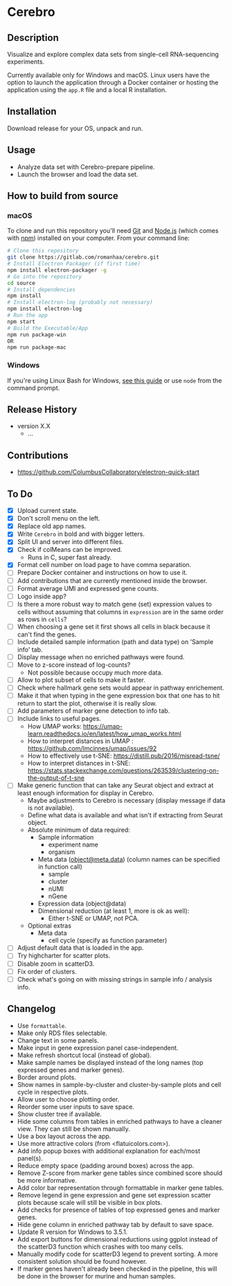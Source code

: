 # Cerebro

## Description

Visualize and explore complex data sets from single-cell RNA-sequencing experiments.

Currently available only for Windows and macOS.
Linux users have the option to launch the application through a Docker container or hosting the application using the `app.R` file and a local R installation.

## Installation

Download release for your OS, unpack and run.

## Usage

* Analyze data set with Cerebro-prepare pipeline.
* Launch the browser and load the data set.

## How to build from source

### macOS

To clone and run this repository you'll need [Git](https://git-scm.com) and [Node.js](https://nodejs.org/en/download/) (which comes with [npm](http://npmjs.com)) installed on your computer. From your command line:

```bash
# Clone this repository
git clone https://gitlab.com/romanhaa/cerebro.git
# Install Electron Packager (if first time)
npm install electron-packager -g 
# Go into the repository
cd source
# Install dependencies
npm install
# Install electron-log (probably not necessary)
npm install electron-log
# Run the app
npm start
# Build the Executable/App
npm run package-win
OR
npm run package-mac 
```

### Windows

If you're using Linux Bash for Windows, [see this guide](https://www.howtogeek.com/261575/how-to-run-graphical-linux-desktop-applications-from-windows-10s-bash-shell/) or use `node` from the command prompt.

## Release History

* version X.X
  * ...

## Contributions

* <https://github.com/ColumbusCollaboratory/electron-quick-start>

## To Do

* [x] Upload current state.
* [x] Don't scroll menu on the left.
* [x] Replace old app names.
* [x] Write `Cerebro` in bold and with bigger letters.
* [x] Split UI and server into different files.
* [x] Check if colMeans can be improved.
  * Runs in C, super fast already.
* [x] Format cell number on load page to have comma separation.
* [ ] Prepare Docker container and instructions on how to use it.
* [ ] Add contributions that are currently mentioned inside the browser.
* [ ] Format average UMI and expressed gene counts.
* [ ] Logo inside app?
* [ ] Is there a more robust way to match gene (set) expression values to cells without assuming that columns in `expression` are in the same order as rows in `cells`?
* [ ] When choosing a gene set it first shows all cells in black because it can't find the genes.
* [ ] Include detailed sample information (path and data type) on 'Sample info' tab.
* [ ] Display message when no enriched pathways were found.
* [ ] Move to z-score instead of log-counts?
    * Not possible because occupy much more data.
* [ ] Allow to plot subset of cells to make it faster.
* [ ] Check where hallmark gene sets would appear in pathway enrichement.
* [ ] Make it that when typing in the gene expression box that one has to hit return to start the plot, otherwise it is really slow.
* [ ] Add parameters of marker gene detection to info tab.
* [ ] Include links to useful pages.
  * How UMAP works: <https://umap-learn.readthedocs.io/en/latest/how_umap_works.html>
  * How to interpret distances in UMAP : <https://github.com/lmcinnes/umap/issues/92>
  * How to effectively use t-SNE: <https://distill.pub/2016/misread-tsne/>
  * How to interpret distances in t-SNE: <https://stats.stackexchange.com/questions/263539/clustering-on-the-output-of-t-sne>
* [ ] Make generic function that can take any Seurat object and extract at least enough information for display in Cerebro.
  * Maybe adjustments to Cerebro is necessary (display message if data is not available).
  * Define what data is available and what isn't if extracting from Seurat object.
  * Absolute minimum of data required:
    * Sample information
      * experiment name
      * organism
    * Meta data (object@meta.data) (column names can be specified in function call)
      * sample
      * cluster
      * nUMI
      * nGene
    * Expression data (object@data)
    * Dimensional reduction (at least 1, more is ok as well):
      * Either t-SNE or UMAP, not PCA.
  * Optional extras
    * Meta data
      * cell cycle (specify as function parameter)
* [ ] Adjust default data that is loaded in the app.
* [ ] Try highcharter for scatter plots.
* [ ] Disable zoom in scatterD3.
* [ ] Fix order of clusters.
* [ ] Check what's going on with missing strings in sample info / analysis info.

## Changelog

* Use `formattable`.
* Make only RDS files selectable.
* Change text in some panels.
* Make input in gene expression panel case-independent.
* Make refresh shortcut local (instead of global).
* Make sample names be displayed instead of the long names (top expressed genes and marker genes).
* Border around plots.
* Show names in sample-by-cluster and cluster-by-sample plots and cell cycle in respective plots.
* Allow user to choose plotting order.
* Reorder some user inputs to save space.
* Show cluster tree if available.
* Hide some columns from tables in enriched pathways to have a cleaner view. They can still be shown manually.
* Use a box layout across the app.
* Use more attractive colors (from <flatuicolors.com>).
* Add info popup boxes with additional explanation for each/most panel(s).
* Reduce empty space (padding around boxes) across the app.
* Remove Z-score from marker gene tables since combined score should be more informative.
* Add color bar representation through formattable in marker gene tables.
* Remove legend in gene expression and gene set expression scatter plots because scale will still be visible in box plots.
* Add checks for presence of tables of top expressed genes and marker genes.
* Hide gene column in enriched pathway tab by default to save space.
* Update R version for Windows to 3.5.1.
* Add export buttons for dimensional reductions using ggplot instead of the scatterD3 function which crashes with too many cells.
* Manually modify code for scatterD3 legend to prevent sorting. A more consistent solution should be found however.
* If marker genes haven't already been checked in the pipeline, this will be done in the browser for murine and human samples.
